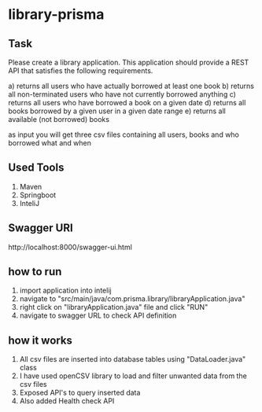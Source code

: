 # library-prisma

## Task
Please create a library application.
This application should provide a REST API that satisfies the following requirements.

a) returns all users who have actually borrowed at least one book
b) returns all non-terminated users who have not currently borrowed anything
c) returns all users who have borrowed a book on a given date
d) returns all books borrowed by a given user in a given date range
e) returns all available (not borrowed) books

as input you will get three csv files containing all users, books and who borrowed what and when

## Used Tools
1) Maven
2) Springboot
3) InteliJ

## Swagger URI
http://localhost:8000/swagger-ui.html

## how to run
1) import application into intelij
2) navigate to "src/main/java/com.prisma.library/libraryApplication.java"
3) right click on "libraryApplication.java" file and click "RUN" 
4) navigate to swagger URL to check API definition

## how it works
1) All csv files are inserted into database tables using "DataLoader.java" class
2) I have used openCSV library to load and filter unwanted data from the csv files
3) Exposed API's to query inserted data
4) Also added Health check API 